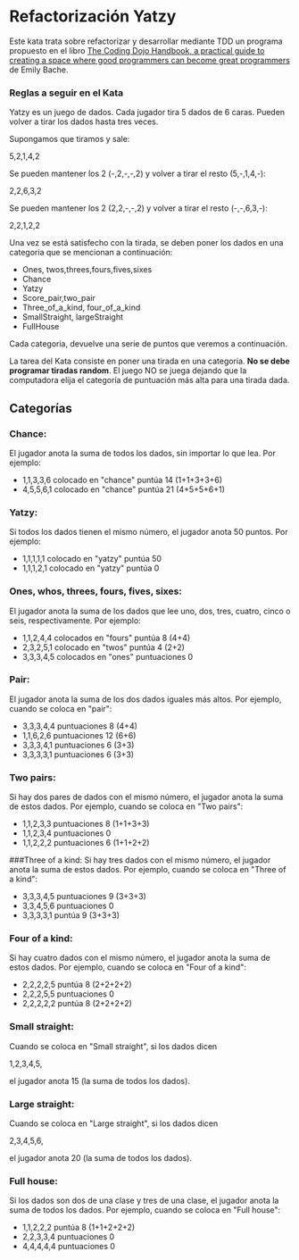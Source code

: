 # Refactorización Yatzy

Este kata trata sobre refactorizar y desarrollar mediante TDD un programa propuesto en el libro [The Coding Dojo Handbook, a practical guide to creating a space where good programmers can become great programmers](https://leanpub.com/codingdojohandbook) de Emily Bache.

### Reglas a seguir en el Kata

Yatzy es un juego de dados. Cada jugador tira 5 dados de 6 caras. Pueden volver a tirar los dados hasta tres veces.

Supongamos que tiramos y sale:

  5,2,1,4,2
  
 Se pueden mantener los 2 (-,2,-,-,2) y volver a tirar el resto (5,-,1,4,-):
 
  2,2,6,3,2
  
 Se pueden mantener los 2 (2,2,-,-,2) y volver a tirar el resto (-,-,6,3,-):
 
  2,2,1,2,2
  
Una vez se está satisfecho con la tirada, se deben poner los dados en una categoria que se mencionan a continuación:

  - Ones, twos,threes,fours,fives,sixes
  - Chance
  - Yatzy
  - Score_pair,two_pair
  - Three_of_a_kind, four_of_a_kind
  - SmallStraight, largeStraight
  - FullHouse
  
Cada categoria, devuelve una serie de puntos que veremos a continuación.

La tarea del Kata consiste en poner una tirada en una categoria. __No se debe programar tiradas random__. El juego NO se juega dejando que la computadora elija el
categoría de puntuación más alta para una tirada dada.


## Categorías

### Chance:
El jugador anota la suma de todos los dados, sin importar lo que lea.
Por ejemplo:
  
- 1,1,3,3,6 colocado en "chance" puntúa 14 (1+1+3+3+6)
- 4,5,5,6,1 colocado en "chance" puntúa 21 (4+5+5+6+1)

### Yatzy:
Si todos los dados tienen el mismo número,
el jugador anota 50 puntos.
Por ejemplo:
  
- 1,1,1,1,1 colocado en "yatzy" puntúa 50
- 1,1,1,2,1 colocado en "yatzy" puntúa 0

### Ones, whos, threes, fours, fives, sixes:
El jugador anota la suma de los dados que lee uno,
dos, tres, cuatro, cinco o seis, respectivamente.
Por ejemplo:

- 1,1,2,4,4 colocados en "fours" puntúa 8 (4+4)
- 2,3,2,5,1 colocado en "twos" puntúa 4 (2+2)
- 3,3,3,4,5 colocados en "ones" puntuaciones 0

### Pair:
El jugador anota la suma de los dos dados iguales más altos.
Por ejemplo, cuando se coloca en "pair":
  
- 3,3,3,4,4 puntuaciones 8 (4+4)
- 1,1,6,2,6 puntuaciones 12 (6+6)
- 3,3,3,4,1 puntuaciones 6 (3+3)
- 3,3,3,3,1 puntuaciones 6 (3+3)

### Two pairs:
Si hay dos pares de dados con el mismo número, el
jugador anota la suma de estos dados.
Por ejemplo, cuando se coloca en "Two pairs":
  
- 1,1,2,3,3 puntuaciones 8 (1+1+3+3)
- 1,1,2,3,4 puntuaciones 0
- 1,1,2,2,2 puntuaciones 6 (1+1+2+2)

###Three of a kind:
Si hay tres dados con el mismo número, el jugador
anota la suma de estos dados.
Por ejemplo, cuando se coloca en "Three of a kind":
    
- 3,3,3,4,5 puntuaciones 9 (3+3+3)
- 3,3,4,5,6 puntuaciones 0
- 3,3,3,3,1 puntúa 9 (3+3+3)

### Four of a kind:
Si hay cuatro dados con el mismo número, el jugador
anota la suma de estos dados.
Por ejemplo, cuando se coloca en "Four of a kind":
  
- 2,2,2,2,5 puntúa 8 (2+2+2+2)
- 2,2,2,5,5 puntuaciones 0
- 2,2,2,2,2 puntúa 8 (2+2+2+2)

### Small straight:
Cuando se coloca en "Small straight", si los dados dicen

   1,2,3,4,5,
   
el jugador anota 15 (la suma de todos los dados).

### Large straight:
Cuando se coloca en "Large straight", si los dados dicen

   2,3,4,5,6,
   
el jugador anota 20 (la suma de todos los dados).

### Full house:
Si los dados son dos de una clase y tres de una clase, el
jugador anota la suma de todos los dados.
Por ejemplo, cuando se coloca en "Full house":
   
- 1,1,2,2,2 puntúa 8 (1+1+2+2+2)
- 2,2,3,3,4 puntuaciones 0
- 4,4,4,4,4 puntuaciones 0


